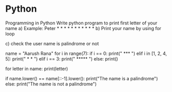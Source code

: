 # Python
Programming in Python
Write python program to print first letter of your name 
a) Example: Peter
               *      *
               *             *
               *              *
               *      *
               *
               *
               *
b) Print your name by using for loop

c) check the user name is palindrome or not

name = "Aarush Rana"
for i in range(7):
    if i == 0:
        print("  ***  ")
    elif i in [1, 2, 4, 5]:
        print(" *   * ")
    elif i == 3:
        print(" ***** ")
    else:
        print()


for letter in name:
    print(letter)


if name.lower() == name[::-1].lower():
    print("The name is a palindrome")
else:
    print("The name is not a palindrome")
